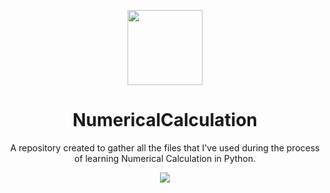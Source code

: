 <p align="center">
  <img src="https://www.ugn.cas.cz/event/2021/sna/image/logo.png" height="120">
<h1 align="center">NumericalCalculation</h1>
  <p align="center">
    A repository created to gather all the files that I've used during the process of learning Numerical Calculation in Python.
  </p>
  <p align="center">
    <a href="https://github.com/KasanjeLucas/NumericalCalculation/blob/master/LICENSE" align="center">
      <img src="https://img.shields.io/badge/License-MIT-yellow.svg" />
    </a>
  </p>
</p>
